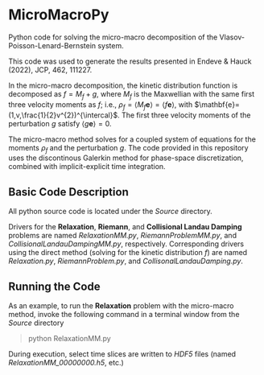 # MicroMacroPy
Python code for solving the micro-macro decomposition of the Vlasov-Poisson-Lenard-Bernstein system.

This code was used to generate the results presented in Endeve &amp; Hauck (2022), JCP, 462, 111227.

In the micro-macro decomposition, the kinetic distribution function is decomposed as $f=M_{f}+g$, where $M_{f}$ is the Maxwellian with the same first three velocity moments as $f$; i.e., $\rho_{f}=\langle M_{f} \mathbf{e} \rangle=\langle f \mathbf{e} \rangle$, with $\mathbf{e}=(1,v,\frac{1}{2}v^{2})^{\intercal}$.
The first three velocity moments of the perturbation $g$ satisfy $\langle g\mathbf{e}\rangle=0$.

The micro-macro method solves for a coupled system of equations for the moments $\rho_{f}$ and the perturbation $g$.
The code provided in this repository uses the discontinous Galerkin method for phase-space discretization, combined with implicit-explicit time integration.  

## Basic Code Description

All python source code is located under the _Source_ directory.

Drivers for the __Relaxation__, __Riemann__, and __Collisional Landau Damping__ problems are named _RelaxationMM.py_, _RiemannProblemMM.py_, and _CollisionalLandauDampingMM.py_, respectively.
Corresponding drivers using the direct method (solving for the kinetic distribution $f$) are named _Relaxation.py_, _RiemannProblem.py_, and _CollisonalLandauDamping.py_.  

## Running the Code

As an example, to run the __Relaxation__ problem with the micro-macro method, invoke the following command in a terminal window from the _Source_ directory

>python RelaxationMM.py

During execution, select time slices are written to _HDF5_ files (named _RelaxationMM_00000000.h5_, etc.)